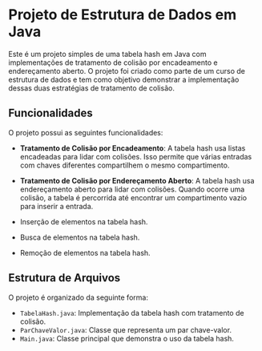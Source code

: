 # Projeto de Estrutura de Dados em Java

Este é um projeto simples de uma tabela hash em Java com implementações de tratamento de colisão por encadeamento e endereçamento aberto. O projeto foi criado como parte de um curso de estrutura de dados e tem como objetivo demonstrar a implementação dessas duas estratégias de tratamento de colisão.

## Funcionalidades

O projeto possui as seguintes funcionalidades:

- **Tratamento de Colisão por Encadeamento**: A tabela hash usa listas encadeadas para lidar com colisões. Isso permite que várias entradas com chaves diferentes compartilhem o mesmo compartimento.

- **Tratamento de Colisão por Endereçamento Aberto**: A tabela hash usa endereçamento aberto para lidar com colisões. Quando ocorre uma colisão, a tabela é percorrida até encontrar um compartimento vazio para inserir a entrada.

- Inserção de elementos na tabela hash.
- Busca de elementos na tabela hash.
- Remoção de elementos na tabela hash.

## Estrutura de Arquivos

O projeto é organizado da seguinte forma:

- `TabelaHash.java`: Implementação da tabela hash com tratamento de colisão.
- `ParChaveValor.java`: Classe que representa um par chave-valor.
- `Main.java`: Classe principal que demonstra o uso da tabela hash.

